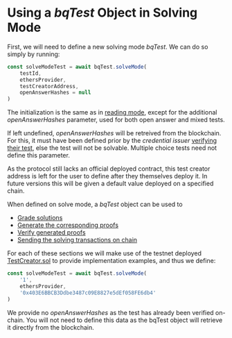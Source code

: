 # Using a _bqTest_ Object in Solving Mode

First, we will need to define a new solving mode _bqTest_. We can do so simply by running:

```js
const solveModeTest = await bqTest.solveMode(
    testId,
    ethersProvider,
    testCreatorAddress,
    openAnswerHashes = null
)
```

The initialization is the same as in [reading mode](../read-mode/README.md), except for the additional _openAnswerHashes_ parameter, used for both open answer and mixed tests. 

If left undefined, _openAnswerHashes_ will be retreived from the blockchain. For this, it must have been defined prior by the _credential issuer_ [verifying their test](../../direct-interfacing/creating-tests/verifying-test.md), else the test will not be solvable. Multiple choice tests need not define this parameter.

As the protocol still lacks an official deployed contract, this test creator address is left for the user to define after they themselves deploy it. In future versions this will be given a default value deployed on a specified chain.

When defined on solve mode, a _bqTest_ object can be used to 
- [Grade solutions](grading.md)
- [Generate the corresponding proofs](generating-proof.md) 
- [Verify generated proofs](verifying-proof.md)
- [Sending the solving transactions on chain](sending-tx.md)

For each of these sections we will make use of the testnet deployed [TestCreator.sol](https://mumbai.polygonscan.com/address/0x403E6BBCB3Ddbe3487c09E8827e5dEf058FE6db4#code) to provide implementation examples, and thus we define:

```js
const solveModeTest = await bqTest.solveMode(
    '1',
    ethersProvider,
    '0x403E6BBCB3Ddbe3487c09E8827e5dEf058FE6db4'
)
```

We provide no _openAnswerHashes_ as the test has already been verified on-chain. You will not need to define this data as the bqTest object will retrieve it directly from the blockchain.